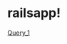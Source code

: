 # railsapp!
[Query_1](https://user-images.githubusercontent.com/125643703/224327921-9c0d4663-2efb-4890-9b3c-ad1ccc679252.png)
